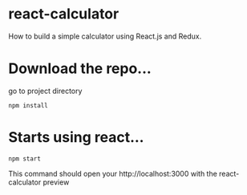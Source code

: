# react-calculator
How to build a simple calculator using React.js and Redux.

# Download the repo...
go to project directory

``` npm install ```

# Starts using react...
``` npm start ```

This command should open your http://localhost:3000 with the react-calculator preview
